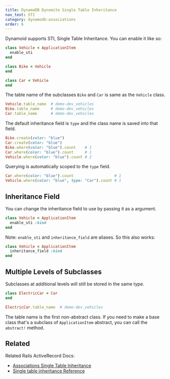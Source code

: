 ```yaml
---
title: DynamoDB Dynomite Single Table Inheritance
nav_text: STI
category: dynamodb-associations
order: 6
---
```


Dynamoid supports STI, Single Table Inheritance. You can enable it like so:

```ruby
class Vehicle < ApplicationItem
  enable_sti
end
```

```ruby
class Bike < Vehicle
end
```

```ruby
class Car < Vehicle
end
```

The table name of the subclasses `Bike` and `Car` is same as the `Vehicle` class.

```ruby
Vehicle.table_name  # demo-dev_vehicles
Bike.table_name     # demo-dev_vehicles
Car.table_name      # demo-dev_vehicles
```

The default inheritance field is `type` and the class name is saved into that field.

```ruby
Bike.create(color: "blue")
Car.create(color: "blue")
Bike.where(color: "blue").count    # 1
Car.where(color: "blue").count     # 1
Vehicle.where(color: "blue").count # 2
```

Querying is automatically scoped to the `type` field.

```ruby
Car.where(color: "blue").count                  # 1
Vehicle.where(color: "blue", type: "Car").count # 1
```

## Inheritance Field

You can change the inheritance field to use by passing it as a argument.

```ruby
class Vehicle < ApplicationItem
  enable_sti :kind
end
```

Note: `enable_sti` and `inheritance_field` are aliases. So this also works:

```ruby
class Vehicle < ApplicationItem
  inheritance_field :kind
end
```

## Multiple Levels of Subclasses

Subclasses at additional levels will still be stored in the same type.

```ruby
class ElectricCar < Car
end
```

```ruby
ElectricCar.table_name  # demo-dev_vehicles
```

The table name is the first non-abstract class. If you need to make a base class that's a subclass of `ApplicationItem` abstract, you can call the `abstract!` method.

## Related

Related Rails ActiveRecord Docs:

* [Associations Single Table Inheritance](https://guides.rubyonrails.org/association_basics.html#single-table-inheritance-sti)
* [Single table inheritance Reference](https://api.rubyonrails.org/classes/ActiveRecord/Inheritance.html)

